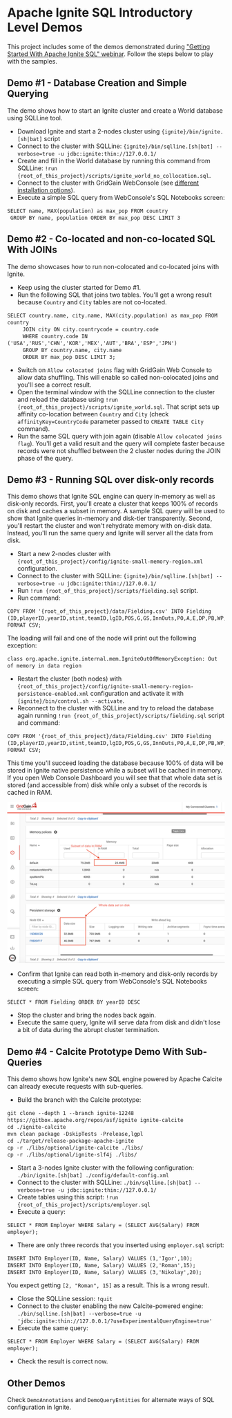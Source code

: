 # Apache Ignite SQL Introductory Level Demos

This project includes some of the demos demonstrated during ["Getting Started With Apache Ignite SQL" webinar](
https://www.gridgain.com/resources/webinars/getting-started-apache-ignite-and-sql). Follow the steps below to play with 
the samples.  

## Demo #1 - Database Creation and Simple Querying

The demo shows how to start an Ignite cluster and create a World database using SQLLine tool.

* Download Ignite and start a 2-nodes cluster using `{ignite}/bin/ignite.[sh|bat]` script
* Connect to the cluster with SQLLine: `{ignite}/bin/sqlline.[sh|bat] --verbose=true -u jdbc:ignite:thin://127.0.0.1/`
* Create and fill in the World database by running this command from SQLLine: `!run {root_of_this_project}/scripts/ignite_world_no_collocation.sql`.
* Connect to the cluster with GridGain WebConsole (see [different installation options](https://www.gridgain.com/docs/web-console/latest/web-console-getting-started)).
* Execute a simple SQL query from WebConsole's SQL Notebooks screen: 
```
SELECT name, MAX(population) as max_pop FROM country
 GROUP BY name, population ORDER BY max_pop DESC LIMIT 3
```
 
## Demo #2 - Co-located and non-co-located SQL With JOINs 

The demo showcases how to run non-colocated and co-located joins with Ignite.

* Keep using the cluster started for Demo #1.
* Run the following SQL that joins two tables. You'll get a wrong result because `Country` and `City` tables are not co-located.
```
SELECT country.name, city.name, MAX(city.population) as max_pop FROM country
     JOIN city ON city.countrycode = country.code
     WHERE country.code IN ('USA','RUS','CHN','KOR','MEX','AUT','BRA','ESP','JPN')
     GROUP BY country.name, city.name 
     ORDER BY max_pop DESC LIMIT 3;
```
* Switch on `Allow colocated joins` flag with GridGain Web Console to allow data shuffling. This will enable so called
non-colocated joins and you'll see a correct result.     
* Open the terminal window with the SQLLine connection to the cluster and reload the  database using `!run {root_of_this_project}/scripts/ignite_world.sql`.
That script sets up affinity co-location between `Country` and `City` (check `affinityKey=CountryCode` parameter passed to `CREATE TABLE City` command).
* Run the same SQL query with join again (disable `Allow colocated joins flag`). You'll get a valid result and the query
will complete faster because records were not shuffled between the 2 cluster nodes during the JOIN phase of the query.

## Demo #3 - Running SQL over disk-only records

This demo shows that Ignite SQL engine can query in-memory as well as disk-only records. First, you'll create a cluster
that keeps 100% of records on disk and caches a subset in memory. A sample SQL query will be used to show that Ignite
queries in-memory and disk-tier transparently. Second, you'll restart the cluster and won't rehydrate memory with on-disk data.
Instead, you'll run the same query and Ignite will server all the data from disk. 

* Start a new 2-nodes cluster with `{root_of_this_project}/config/ignite-small-memory-region.xml` configuration.
* Connect to the cluster with SQLLine: `{ignite}/bin/sqlline.[sh|bat] --verbose=true -u jdbc:ignite:thin://127.0.0.1/`
* Run `!run {root_of_this_project}/scripts/fielding.sql` script.
* Run command:
```
COPY FROM '{root_of_this_project}/data/Fielding.csv' INTO Fielding (ID,playerID,yearID,stint,teamID,lgID,POS,G,GS,InnOuts,PO,A,E,DP,PB,WP,SB,CS,ZR) FORMAT CSV;
```
The loading will fail and one of the node will print out the following exception:
```
class org.apache.ignite.internal.mem.IgniteOutOfMemoryException: Out of memory in data region
```
* Restart the cluster (both nodes) with `{root_of_this_project}/config/ignite-small-memory-region-persistence-enabled.xml` 
configuration and activate it with `{ignite}/bin/control.sh --activate`.
* Reconnect to the cluster with SQLLine and try to reload the database again running `!run {root_of_this_project}/scripts/fielding.sql` script
and command:
```
COPY FROM '{root_of_this_project}/data/Fielding.csv' INTO Fielding (ID,playerID,yearID,stint,teamID,lgID,POS,G,GS,InnOuts,PO,A,E,DP,PB,WP,SB,CS,ZR) FORMAT CSV;
```
This time you'll succeed loading the database because 100% of data will be stored in Ignite native persistence while a subset will be cached in memory.
If you open Web Console Dashboard you will see that that whole data set is stored (and accessible from) disk while only 
a subset of the records is cached in RAM.

![image](images/in-memory-data.png)

* Confirm that Ignite can read both in-memory and disk-only records by executing a simple SQL query from WebConsole's SQL Notebooks screen: 
```
SELECT * FROM Fielding ORDER BY yearID DESC
```
* Stop the cluster and bring the nodes back again.
* Execute the same query, Ignite will serve data from disk and didn't lose a bit of data during the abrupt cluster termination.

## Demo #4 - Calcite Prototype Demo With Sub-Queries

This demo shows how Ignite's new SQL engine powered by Apache Calcite can already execute requests with sub-queries.

* Build the branch with the Calcite prototype:
```
git clone --depth 1 --branch ignite-12248 https://gitbox.apache.org/repos/asf/ignite ignite-calcite
cd ./ignite-calcite
mvn clean package -DskipTests -Prelease,lgpl
cd ./target/release-package-apache-ignite
cp -r ./libs/optional/ignite-calcite ./libs/
cp -r ./libs/optional/ignite-slf4j ./libs/
``` 
* Start a 3-nodes Ignite cluster with the following configuration: `./bin/ignite.[sh|bat] ./config/default-config.xml`
* Connect to the cluster with SQLLine: `./bin/sqlline.[sh|bat] --verbose=true -u jdbc:ignite:thin://127.0.0.1/`
* Create tables using this script: `!run {root_of_this_project}/scripts/employer.sql`
* Execute a query:
```
SELECT * FROM Employer WHERE Salary = (SELECT AVG(Salary) FROM employer);
```
* There are only three records that you inserted using `employer.sql` script:
```
INSERT INTO Employer(ID, Name, Salary) VALUES (1,'Igor',10);
INSERT INTO Employer(ID, Name, Salary) VALUES (2,'Roman',15);
INSERT INTO Employer(ID, Name, Salary) VALUES (3,'Nikolay',20);
```
You expect getting `[2, "Roman", 15]` as a result. This is a wrong result.
* Close the SQLLine session: `!quit`
* Connect to the cluster enabling the new Calcite-powered engine: `./bin/sqlline.[sh|bat] --verbose=true -u 'jdbc:ignite:thin://127.0.0.1/?useExperimentalQueryEngine=true'`
* Execute the same query:
```
SELECT * FROM Employer WHERE Salary = (SELECT AVG(Salary) FROM employer);
```
* Check the result is correct now.

## Other Demos

Check `DemoAnnotations` and `DemoQueryEntities` for alternate ways of SQL configuration in Ignite.

